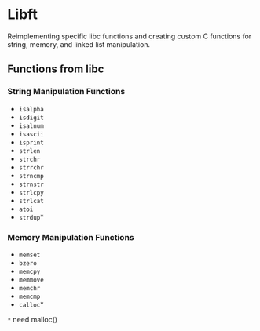 # Libft
Reimplementing specific libc functions and creating custom C functions for string, memory, and linked list manipulation.

## Functions from libc

### String Manipulation Functions

* `isalpha`
* `isdigit`
* `isalnum`
* `isascii`
* `isprint`
* `strlen`
* `strchr`
* `strrchr`
* `strncmp`
* `strnstr`
* `strlcpy`
* `strlcat`
* `atoi`
* `strdup`*

### Memory Manipulation Functions

* `memset`
* `bzero`
* `memcpy`
* `memmove`
* `memchr`
* `memcmp`
* `calloc`*

`*` need malloc()
